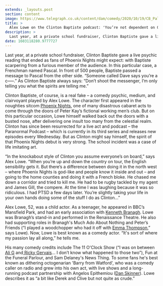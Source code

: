 ```yaml
--- 
extends: _layouts.post 
section: content 
image: https://www.telegraph.co.uk/content/dam/comedy/2020/10/19/CB_Palace-27-of-115_trans_NvBQzQNjv4BqqVzuuqpFlyLIwiB6NTmJwenX05w9mrBBQnEVoxRrvHM.jpg?impolicy=logo-overlay 
title: > 
  Alex Lowe on the Clinton Baptiste podcast: 'You’re not dependent on Oxbridge people to give you the nod' 
description: > 
  Last year, at a private school fundraiser, Clinton Baptiste gave a live psychic reading that ended as fans of Phoenix Nights might expect: with Baptiste scarpering from a furious member of the audience.“Someone called Dave says you’re a c–––.” As Clinton Baptiste always says: “Don’t shoot the messenger, I’m only telling you what the spirits are telling me.”Clinton Baptiste, of course, is a real fake – a comedy psychic, medium, and clairvoyant played by Alex Lowe.The character first appeared in the noughties sitcom Phoenix Nights, one of many disastrous cabaret acts to come through the doors of Peter Kay’s fictional working men’s club.Clinton has since been resurrected for a live act and podcast – the Paranormal Podcast – which is currently in its third series and releases new episodes every Wednesday.But as Clinton might say himself, the spirit of that Phoenix Nights debut is very strong. 
date: 1603118280.9777727 
--- 
```

<div><p>Last year, at a<strong>&#160;</strong>private&#160;school fundraiser, Clinton Baptiste gave a live psychic reading that ended as fans of Phoenix Nights might expect: with Baptiste scarpering from a furious member of the audience. In this particular case, a Frenchman named Pascal. In front of 500 people, Baptiste passed a message to Pascal from the other side.&#160;&#8220;Someone called Dave says you&#8217;re a c&#8211;&#8211;&#8211;.&#8221; As Clinton Baptiste always says: &#8220;Don&#8217;t shoot the messenger, I&#8217;m only telling you what the spirits are telling me.&#8221;</p>
<p>Clinton Baptiste, of course, is a real&#160;fake&#160;&#8211; a comedy psychic, medium, and clairvoyant played by Alex Lowe. The character<strong>&#160;</strong>first appeared in the noughties sitcom <a href="https://www.telegraph.co.uk/tv/0/birth-brian-potter-peter-kay-made-phoenix-nights/">Phoenix Nights</a>, one of many disastrous cabaret acts to come through the doors of Peter Kay&#8217;s fictional working men&#8217;s club. But on this particular occasion, Lowe himself&#160;walked back out the doors with a busted nose, after delivering one insult too many from the celestial realm. Clinton has since been resurrected for a live act and podcast &#8211; the Paranormal Podcast &#8211; which is currently in its third series and releases new episodes every Wednesday. But as Clinton might say himself, the spirit of that Phoenix Nights debut is very strong.&#160;The school&#160;incident was a case of life imitating art.</p>
<p>&#8220;In the knockabout style of Clinton you assume everyone&#8217;s on board,&#8221; says Alex Lowe. &#8220;When you&#8217;re up and down the country on tour, the English sensibility gets it. But there&#8217;s a difference between doing it in the north west &#8211; where Phoenix Nights is god-like and people know it inside and out &#8211; and going to the home counties and doing it with a French bloke.&#160;He chased me down a corridor and tried to kill me. He had to be rugby tackled by my agent and James Gill, the compere. At the time I was laughing because it was so ridiculous. I had PTSD a few days later. You&#8217;re slightly taking your life in your own hands doing some&#160;of the stuff&#160;I do as Clinton&#8230;&#8221;</p>
<p>Alex Lowe, 52, was a child actor. As a teenager, he appeared in BBC&#8217;s Mansfield Park, and had an early association with <a href="https://www.telegraph.co.uk/films/0/kenneth-branagh-interview-true-would-have-balked-shakespeare/">Kenneth Branagh</a>. Lowe was Branagh&#8217;s stand-in and&#160;performed in the Renaissance Theatre. He also had supporting roles in Branagh's Much Ado About Nothing and Peter&#8217;s Friends (&#8220;I played a woodchopper who had it off with <a href="https://www.telegraph.co.uk/emma-thompson/">Emma Thompson</a>,&#8221; says Lowe).&#160;Now, Lowe is best known as a comedy actor. &#8220;It's sort of where my passion lay all along,&#8221;&#160;he tells me.&#160;</p>
<p>His many comedy credits&#160;include The 11 O'Clock Show&#160;(&#8220;I was on between <a href="https://www.telegraph.co.uk/films/2016/05/24/sacha-baron-cohen-best-jokes-and-lines/ali-g2/">Ali G</a> and<a href="https://www.telegraph.co.uk/ricky-gervais/"> Ricky Gervais</a>&#8230; I don&#8217;t know what happened to those two&#8221;), Fun at the Funeral Parlour, and Sam Delaney's News Thing. To some fans he's best known as dithering octogenarian 'Barry from Watford', who was a comedy caller on radio&#160;and grew into his own act, with live shows and a long-running podcast partnership with Angelos Epithemiou (<a href="http://-white-male-privilege-became-britains//">Dan Skinner</a>). Lowe describes it as &#8220;a bit like Derek and Clive but not quite as crude.&#8221;</p>
</div>